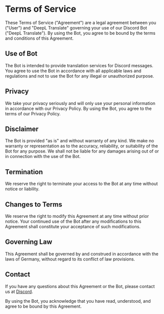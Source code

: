 # Terms of Service
These Terms of Service ("Agreement") are a legal agreement between you ("User") and "DeepL Translate" governing your use of our Discord Bot ("DeepL Translate"). By using the Bot, you agree to be bound by the terms and conditions of this Agreement.

## Use of Bot
The Bot is intended to provide translation services for Discord messages. You agree to use the Bot in accordance with all applicable laws and regulations and not to use the Bot for any illegal or unauthorized purpose.

## Privacy
We take your privacy seriously and will only use your personal information in accordance with our Privacy Policy. By using the Bot, you agree to the terms of our Privacy Policy.

## Disclaimer
The Bot is provided "as is" and without warranty of any kind. We make no warranty or representation as to the accuracy, reliability, or suitability of the Bot for any purpose. We shall not be liable for any damages arising out of or in connection with the use of the Bot.

## Termination
We reserve the right to terminate your access to the Bot at any time without notice or liability.

## Changes to Terms
We reserve the right to modify this Agreement at any time without prior notice. Your continued use of the Bot after any modifications to this Agreement shall constitute your acceptance of such modifications.

## Governing Law
This Agreement shall be governed by and construed in accordance with the laws of Germany, without regard to its conflict of law provisions.

## Contact
If you have any questions about this Agreement or the Bot, please contact us at [Discord](https://discord.gg/DFZr2SPYfr).

By using the Bot, you acknowledge that you have read, understood, and agree to be bound by this Agreement.
